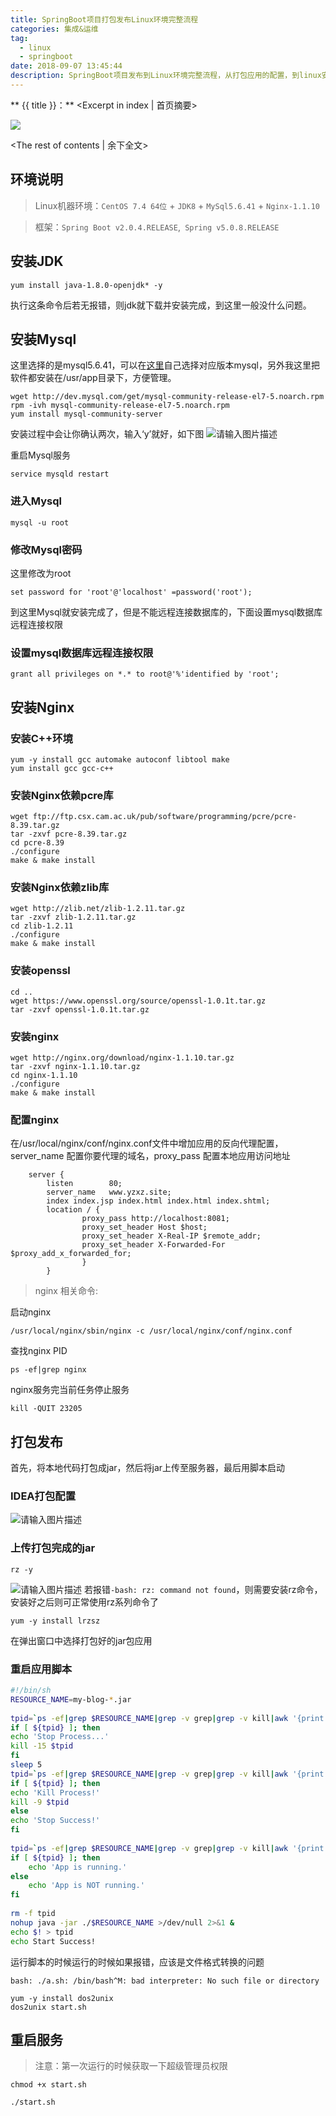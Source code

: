 ```yaml
---
title: SpringBoot项目打包发布Linux环境完整流程
categories: 集成&运维
tag: 
  - linux
  - springboot
date: 2018-09-07 13:45:44
description: SpringBoot项目发布到Linux环境完整流程，从打包应用的配置，到linux安装运行环境及启动脚本。
---
```


** {{ title }}：** <Excerpt in index | 首页摘要>

![](springboot-app-deploy/words11.jpg)

<!-- more -->
<The rest of contents | 余下全文>

## 环境说明

> Linux机器环境：`CentOS 7.4 64位` + `JDK8` + `MySql5.6.41` + `Nginx-1.1.10`

> 框架：`Spring Boot v2.0.4.RELEASE`,` Spring v5.0.8.RELEASE`

## 安装JDK

```
yum install java-1.8.0-openjdk* -y
```
执行这条命令后若无报错，则jdk就下载并安装完成，到这里一般没什么问题。

## 安装Mysql

这里选择的是mysql5.6.41，可以在[这里](https://dev.mysql.com/downloads/repo/yum/)自己选择对应版本mysql，另外我这里把软件都安装在/usr/app目录下，方便管理。
```
wget http://dev.mysql.com/get/mysql-community-release-el7-5.noarch.rpm
rpm -ivh mysql-community-release-el7-5.noarch.rpm
yum install mysql-community-server
```
安装过程中会让你确认两次，输入‘y’就好，如下图
![请输入图片描述](springboot-app-deploy/install-mysql.png)

重启Mysql服务

```
service mysqld restart
```
### 进入Mysql
```
mysql -u root
```
### 修改Mysql密码
这里修改为root
```
set password for 'root'@'localhost' =password('root');
```
到这里Mysql就安装完成了，但是不能远程连接数据库的，下面设置mysql数据库远程连接权限
### 设置mysql数据库远程连接权限
```
grant all privileges on *.* to root@'%'identified by 'root';
```

## 安装Nginx

### 安装C++环境

```
yum -y install gcc automake autoconf libtool make
yum install gcc gcc-c++
```
### 安装Nginx依赖pcre库
```
wget ftp://ftp.csx.cam.ac.uk/pub/software/programming/pcre/pcre-8.39.tar.gz 
tar -zxvf pcre-8.39.tar.gz 
cd pcre-8.39
./configure
make & make install
```
### 安装Nginx依赖zlib库

```
wget http://zlib.net/zlib-1.2.11.tar.gz
tar -zxvf zlib-1.2.11.tar.gz
cd zlib-1.2.11
./configure
make & make install
```
### 安装openssl
```
cd ..
wget https://www.openssl.org/source/openssl-1.0.1t.tar.gz
tar -zxvf openssl-1.0.1t.tar.gz
```
### 安装nginx
```
wget http://nginx.org/download/nginx-1.1.10.tar.gz
tar -zxvf nginx-1.1.10.tar.gz
cd nginx-1.1.10
./configure
make & make install
```
### 配置nginx
在/usr/local/nginx/conf/nginx.conf文件中增加应用的反向代理配置，server_name 配置你要代理的域名，proxy_pass 配置本地应用访问地址
```
    server {
        listen        80;
        server_name   www.yzxz.site;
        index index.jsp index.html index.html index.shtml;
        location / {
                proxy_pass http://localhost:8081;
                proxy_set_header Host $host;
                proxy_set_header X-Real-IP $remote_addr;
                proxy_set_header X-Forwarded-For $proxy_add_x_forwarded_for;
                }
        }
```
> nginx 相关命令:

启动nginx
```
/usr/local/nginx/sbin/nginx -c /usr/local/nginx/conf/nginx.conf
```
查找nginx PID
```
ps -ef|grep nginx
```
nginx服务完当前任务停止服务
```
kill -QUIT 23205
```
## 打包发布
首先，将本地代码打包成jar，然后将jar上传至服务器，最后用脚本启动
### IDEA打包配置
![请输入图片描述](springboot-app-deploy/repackage.png)

### 上传打包完成的jar
```
rz -y
```
![请输入图片描述](springboot-app-deploy/upload-jar.png)
若报错`-bash: rz: command not found`，则需要安装rz命令，安装好之后则可正常使用rz系列命令了

```
yum -y install lrzsz
```
在弹出窗口中选择打包好的jar包应用

### 重启应用脚本
```sh
#!/bin/sh
RESOURCE_NAME=my-blog-*.jar
 
tpid=`ps -ef|grep $RESOURCE_NAME|grep -v grep|grep -v kill|awk '{print $2}'`
if [ ${tpid} ]; then
echo 'Stop Process...'
kill -15 $tpid
fi
sleep 5
tpid=`ps -ef|grep $RESOURCE_NAME|grep -v grep|grep -v kill|awk '{print $2}'`
if [ ${tpid} ]; then
echo 'Kill Process!'
kill -9 $tpid
else
echo 'Stop Success!'
fi
 
tpid=`ps -ef|grep $RESOURCE_NAME|grep -v grep|grep -v kill|awk '{print $2}'`
if [ ${tpid} ]; then
    echo 'App is running.'
else
    echo 'App is NOT running.'
fi
 
rm -f tpid
nohup java -jar ./$RESOURCE_NAME >/dev/null 2>&1 &
echo $! > tpid
echo Start Success!
```
运行脚本的时候运行的时候如果报错，应该是文件格式转换的问题

`bash: ./a.sh: /bin/bash^M: bad interpreter: No such file or directory`
```
yum -y install dos2unix
dos2unix start.sh
```
## 重启服务
> 注意：第一次运行的时候获取一下超级管理员权限
```
chmod +x start.sh
```
```
./start.sh
```

